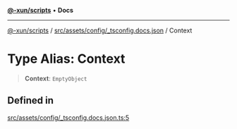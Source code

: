 [**@-xun/scripts**](../../../../../README.md) • **Docs**

***

[@-xun/scripts](../../../../../README.md) / [src/assets/config/\_tsconfig.docs.json](../README.md) / Context

# Type Alias: Context

> **Context**: `EmptyObject`

## Defined in

[src/assets/config/\_tsconfig.docs.json.ts:5](https://github.com/Xunnamius/xscripts/blob/5eb9deff748ee6e4af3c57a16f6370d16bb97bfb/src/assets/config/_tsconfig.docs.json.ts#L5)
